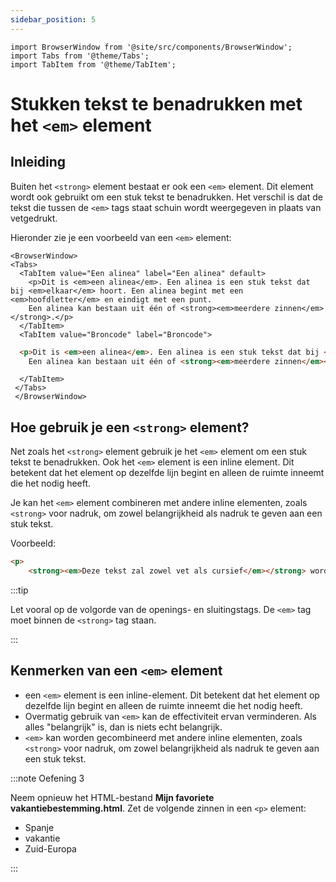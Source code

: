 ```yaml
---
sidebar_position: 5
---
```



```mdx-code-block
import BrowserWindow from '@site/src/components/BrowserWindow';
import Tabs from '@theme/Tabs';
import TabItem from '@theme/TabItem';
```

# Stukken tekst te benadrukken met het `<em>` element

## Inleiding

Buiten het `<strong>` element bestaat er ook een `<em>` element. Dit element wordt ook
gebruikt om een stuk tekst te benadrukken. Het verschil is dat de tekst die tussen de `<em>` tags staat
schuin wordt weergegeven in plaats van vetgedrukt. 

Hieronder zie je een voorbeeld van een `<em>` element:

```mdx-code-block
<BrowserWindow>
<Tabs>
  <TabItem value="Een alinea" label="Een alinea" default>
    <p>Dit is <em>een alinea</em>. Een alinea is een stuk tekst dat bij <em>elkaar</em> hoort. Een alinea begint met een <em>hoofdletter</em> en eindigt met een punt. 
    Een alinea kan bestaan uit één of <strong><em>meerdere zinnen</em></strong>.</p>
  </TabItem>
  <TabItem value="Broncode" label="Broncode">
```

```html
  <p>Dit is <em>een alinea</em>. Een alinea is een stuk tekst dat bij <em>elkaar</em> hoort. Een alinea begint met een <em>hoofdletter</em> en eindigt met een punt. 
    Een alinea kan bestaan uit één of <strong><em>meerdere zinnen</em></strong>.</p>
```

```mdx-code-block
  </TabItem>
 </Tabs>
 </BrowserWindow>
  ```


## Hoe gebruik je een `<strong>` element?

Net zoals het `<strong>` element gebruik je het `<em>` element om een stuk tekst te benadrukken. Ook het
`<em>` element is een inline element. Dit betekent dat het element op dezelfde lijn begint en alleen de ruimte inneemt die het nodig heeft.

Je kan het `<em>` element combineren met andere inline elementen, zoals `<strong>` voor nadruk, om zowel belangrijkheid als nadruk te geven aan een stuk tekst.

Voorbeeld:

```html
<p>
    <strong><em>Deze tekst zal zowel vet als cursief</em></strong> worden afgedrukt.</p>
```

:::tip

Let vooral op de volgorde van de openings- en sluitingstags. De `<em>` tag moet binnen de `<strong>` tag staan.

:::

## Kenmerken van een `<em>` element

- een `<em>` element is een inline-element. Dit betekent dat het element op dezelfde lijn begint en alleen de ruimte inneemt die het nodig heeft.
- Overmatig gebruik van `<em>` kan de effectiviteit ervan verminderen. Als alles "belangrijk" is, dan is niets echt belangrijk.
- `<em>` kan worden gecombineerd met andere inline elementen, zoals `<strong>` voor nadruk, om zowel belangrijkheid als nadruk te geven aan een stuk tekst.



:::note Oefening 3


Neem opnieuw het HTML-bestand **Mijn favoriete vakantiebestemming.html**. Zet de volgende zinnen in een `<p>` element:

- Spanje
- vakantie
- Zuid-Europa

:::


